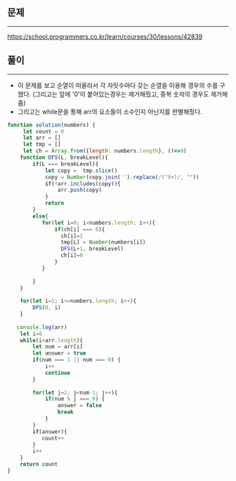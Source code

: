 ## 문제
----
https://school.programmers.co.kr/learn/courses/30/lessons/42839


## 풀이
----
- 이 문제를 보고 순열이 떠올라서 각 자릿수마다 갖는 순열을 이용해 경우의 수를 구했다. (그리고는 앞에 '0'이 붙어있는경우는 제거해줬고, 중복 숫자의 경우도 제거해줌)
- 그리고는 while문을 통해 arr의 요소들이 소수인지 아닌지를 판별해줬다.


```jsx
function solution(numbers) {
     let count = 0
     let arr = []
     let tmp = []
     let ch = Array.from({length: numbers.length}, ()=>0)
    function DFS(L, breakLevel){
        if(L === breakLevel){
            let copy =  tmp.slice()
            copy = Number(copy.join('').replace(/(^0+)/, ""))
            if(!arr.includes(copy)){
                arr.push(copy)     
            }       
            return
        }
        else{
           for(let i=0; i<numbers.length; i++){
               if(ch[i] === 0){
                 ch[i]=1  
                 tmp[L] = Number(numbers[i])
                 DFS(L+1, breakLevel)
                 ch[i]=0  
               }
           }
            
        }
    }
    
    for(let i=1; i<=numbers.length; i++){
        DFS(0, i)
    }
    
   console.log(arr)
    let i=0
    while(i<arr.length){
        let num = arr[i]
        let answer = true
        if(num === 1 || num === 0) {
            i++
            continue
        }
       
        for(let j=2; j<num-1; j++){
            if(num % j === 0) {
                answer = false
                break
            }
        }
        if(answer){
           count++
        }
        i++
    }
    return count
}
```
